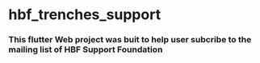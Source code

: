 # hbf_trenches_support

### This flutter Web project was buit to help user subcribe to the mailing list of HBF Support Foundation

